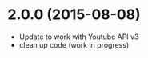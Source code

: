 2.0.0 (2015-08-08)
==================

* Update to work with Youtube API v3
* clean up code (work in progress)
